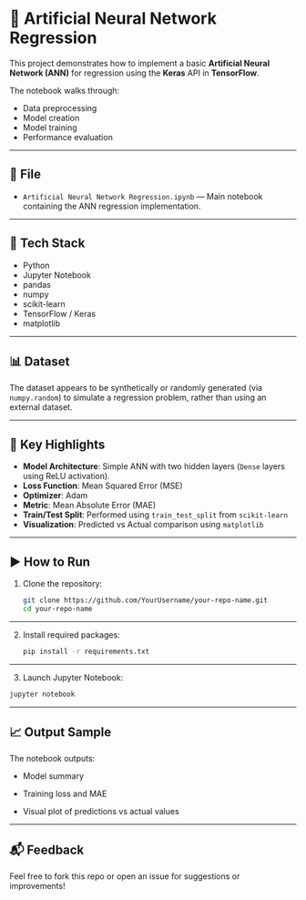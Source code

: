 # 🧠 Artificial Neural Network Regression

This project demonstrates how to implement a basic **Artificial Neural Network (ANN)** for regression using the **Keras** API in **TensorFlow**.

The notebook walks through:
- Data preprocessing
- Model creation
- Model training
- Performance evaluation

---

## 📁 File

- `Artificial Neural Network Regression.ipynb` — Main notebook containing the ANN regression implementation.

---

## 🧰 Tech Stack

- Python
- Jupyter Notebook
- pandas
- numpy
- scikit-learn
- TensorFlow / Keras
- matplotlib

---

## 📊 Dataset

The dataset appears to be synthetically or randomly generated (via `numpy.random`) to simulate a regression problem, rather than using an external dataset.

---

## 🚀 Key Highlights

- **Model Architecture**: Simple ANN with two hidden layers (`Dense` layers using ReLU activation).
- **Loss Function**: Mean Squared Error (MSE)
- **Optimizer**: Adam
- **Metric**: Mean Absolute Error (MAE)
- **Train/Test Split**: Performed using `train_test_split` from `scikit-learn`
- **Visualization**: Predicted vs Actual comparison using `matplotlib`

---

## ▶️ How to Run

1. Clone the repository:
   ```bash
   git clone https://github.com/YourUsername/your-repo-name.git
   cd your-repo-name

   
---
2. Install required packages:
   ```bash
   pip install -r requirements.txt

 ---
 3. Launch Jupyter Notebook:
   ```bash 
   jupyter notebook
   ```
---

## 📈 Output Sample
The notebook outputs:

- Model summary

- Training loss and MAE

- Visual plot of predictions vs actual values

---

## 📬 Feedback
Feel free to fork this repo or open an issue for suggestions or improvements!
